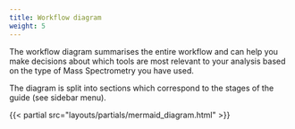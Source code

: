 ```yaml
---
title: Workflow diagram
weight: 5
---
```

The workflow diagram summarises the entire workflow and can help you make decisions about which tools are most relevant to your analysis based on the type of Mass Spectrometry you have used.

The diagram is split into sections which correspond to the stages of the guide (see sidebar menu).

{{< partial src="layouts/partials/mermaid_diagram.html" >}}

